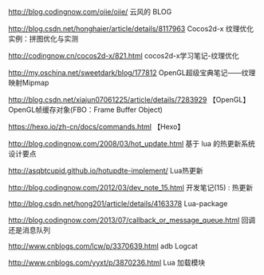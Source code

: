 http://blog.codingnow.com/oiie/oiie/
云风的 BLOG

http://blog.csdn.net/honghaier/article/details/8117963
Cocos2d-x 纹理优化实例：拼图优化与实测

http://codingnow.cn/cocos2d-x/821.html
cocos2d-x学习笔记-纹理优化


http://my.oschina.net/sweetdark/blog/177812
	OpenGL超级宝典笔记——纹理映射Mipmap

http://blog.csdn.net/xiajun07061225/article/details/7283929
【OpenGL】OpenGL帧缓存对象(FBO：Frame Buffer Object)

https://hexo.io/zh-cn/docs/commands.html
【Hexo】

http://blog.codingnow.com/2008/03/hot_update.html
基于 lua 的热更新系统设计要点

http://asqbtcupid.github.io/hotupdte-implement/
Lua热更新

http://blog.codingnow.com/2012/03/dev_note_15.html
开发笔记(15) : 热更新

http://blog.csdn.net/hong201/article/details/4163378
Lua-package

http://blog.codingnow.com/2013/07/callback_or_message_queue.html
回调还是消息队列

http://www.cnblogs.com/lcw/p/3370639.html
adb Logcat

http://www.cnblogs.com/yyxt/p/3870236.html
Lua 加载模块
